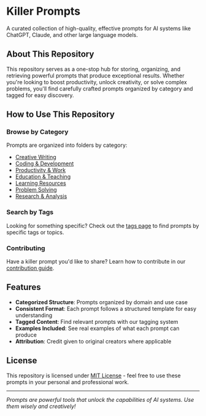 # Killer Prompts

A curated collection of high-quality, effective prompts for AI systems like ChatGPT, Claude, and other large language models.

## About This Repository

This repository serves as a one-stop hub for storing, organizing, and retrieving powerful prompts that produce exceptional results. Whether you're looking to boost productivity, unlock creativity, or solve complex problems, you'll find carefully crafted prompts organized by category and tagged for easy discovery.

## How to Use This Repository

### Browse by Category

Prompts are organized into folders by category:
- [Creative Writing](/categories/creative-writing/)
- [Coding & Development](/categories/coding/)
- [Productivity & Work](/categories/productivity/)
- [Education & Teaching](/categories/education/)
- [Learning Resources](/categories/learning/)
- [Problem Solving](/categories/problem-solving/)
- [Research & Analysis](/categories/research/)

### Search by Tags

Looking for something specific? Check out the [tags page](/tags.md) to find prompts by specific tags or topics.

### Contributing

Have a killer prompt you'd like to share? Learn how to contribute in our [contribution guide](/contribute.md).

## Features

- **Categorized Structure**: Prompts organized by domain and use case
- **Consistent Format**: Each prompt follows a structured template for easy understanding
- **Tagged Content**: Find relevant prompts with our tagging system
- **Examples Included**: See real examples of what each prompt can produce
- **Attribution**: Credit given to original creators where applicable

## License

This repository is licensed under [MIT License](LICENSE) - feel free to use these prompts in your personal and professional work.

---

*Prompts are powerful tools that unlock the capabilities of AI systems. Use them wisely and creatively!*
